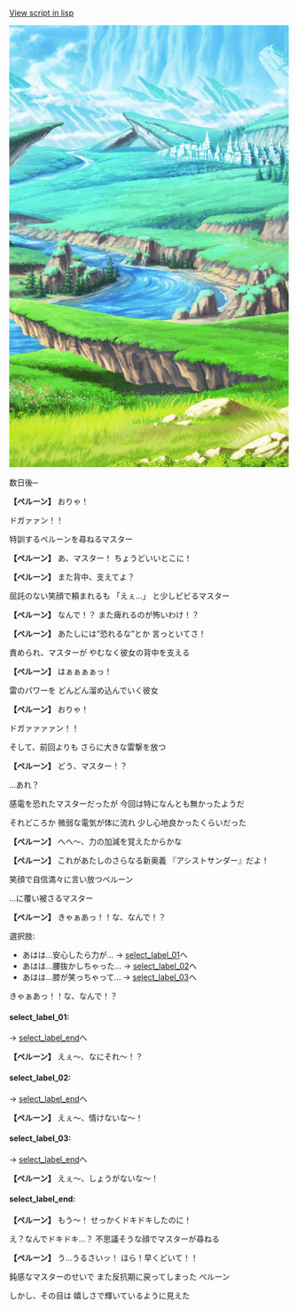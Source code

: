 [View script in lisp](../scripts/20085204.txt)

![plain.png](../images/backgrounds/plain.png)

数日後─

**【ペルーン】**
おりゃ！

ドガァァン！！

特訓するペルーンを尋ねるマスター

**【ペルーン】**
あ、マスター！
ちょうどいいとこに！

**【ペルーン】**
また背中、支えてよ？

屈託のない笑顔で頼まれるも
「えぇ…」
と少しビビるマスター

**【ペルーン】**
なんで！？
また痺れるのが怖いわけ！？

**【ペルーン】**
あたしには“恐れるな”とか
言っといてさ！

責められ、マスターが
やむなく彼女の背中を支える

**【ペルーン】**
はぁぁぁぁっ！

雷のパワーを
どんどん溜め込んでいく彼女

**【ペルーン】**
おりゃ！

ドガァァァァン！！

そして、前回よりも
さらに大きな雷撃を放つ

**【ペルーン】**
どう、マスター！？

…あれ？

感電を恐れたマスターだったが
今回は特になんとも無かったようだ

それどころか
微弱な電気が体に流れ
少し心地良かったくらいだった

**【ペルーン】**
へへ～、力の加減を覚えたからかな

**【ペルーン】**
これがあたしのさらなる新奥義
『アシストサンダー』だよ！

笑顔で自信満々に言い放つペルーン

…に覆い被さるマスター

**【ペルーン】**
きゃぁあっ！！な、なんで！？

選択肢:
- あはは…安心したら力が… → [select_label_01](#select_label_01)へ
- あはは…腰抜かしちゃった… → [select_label_02](#select_label_02)へ
- あはは…膝が笑っちゃって… → [select_label_03](#select_label_03)へ

きゃぁあっ！！な、なんで！？

#### select_label_01:
 → [select_label_end](#select_label_end)へ

**【ペルーン】**
えぇ～、なにそれ～！？

#### select_label_02:
 → [select_label_end](#select_label_end)へ

**【ペルーン】**
えぇ～、情けないな～！

#### select_label_03:
 → [select_label_end](#select_label_end)へ

**【ペルーン】**
えぇ～、しょうがないな～！

#### select_label_end:

**【ペルーン】**
もう～！
せっかくドキドキしたのに！

え？なんでドキドキ…？
不思議そうな顔でマスターが尋ねる

**【ペルーン】**
う…うるさいッ！
ほら！早くどいて！！

鈍感なマスターのせいで
また反抗期に戻ってしまった
ペルーン

しかし、その目は
嬉しさで輝いているように見えた
